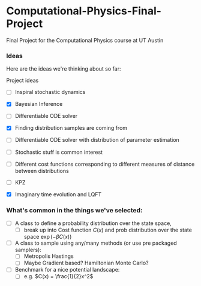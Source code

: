 # Computational-Physics-Final-Project
 Final Project for the Computational Physics course at UT Austin



### Ideas

Here are the ideas we're thinking about so far:

Project ideas

- [ ]  Inspiral stochastic dynamics
- [x] Bayesian Inference
- [ ] Differentiable ODE solver 
- [x] Finding distribution samples are coming from
- [ ] Differentiable ODE solver with distribution of parameter estimation
- [ ] Stochastic stuff is common interest 
- [ ] Different cost functions corresponding to different measures of distance between distributions
- [ ] KPZ
- [x] Imaginary time evolution and LQFT



### What's common in the things we've selected:

- [ ] A class to define a probability distribution over the state space,
  - [ ] break up into Cost function $C(x)$ and prob distribution over the state space $\exp(-\beta C(x))$
- [ ] A class to sample using any/many methods (or use pre packaged samplers):
  - [ ] Metropolis Hastings
  - [ ] Maybe Gradient based? Hamiltonian Monte Carlo?
- [ ] Benchmark for a nice potential landscape:
  - [ ] e.g. $C(x) = \frac{1}{2}x^2$
